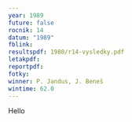 ```yaml
---
year: 1989
future: false
rocnik: 14
datum: "1989"
fblink: 
resultspdf: 1980/r14-vysledky.pdf
letakpdf: 
reportpdf: 
fotky: 
winner: P. Jandus, J. Beneš
wintime: 62.0
---
```

Hello